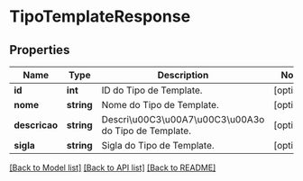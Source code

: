 # TipoTemplateResponse

## Properties
Name | Type | Description | Notes
------------ | ------------- | ------------- | -------------
**id** | **int** | ID do Tipo de Template. | [optional] 
**nome** | **string** | Nome do Tipo de Template. | [optional] 
**descricao** | **string** | Descri\u00C3\u00A7\u00C3\u00A3o do Tipo de Template. | [optional] 
**sigla** | **string** | Sigla do Tipo de Template. | [optional] 

[[Back to Model list]](../README.md#documentation-for-models) [[Back to API list]](../README.md#documentation-for-api-endpoints) [[Back to README]](../README.md)


